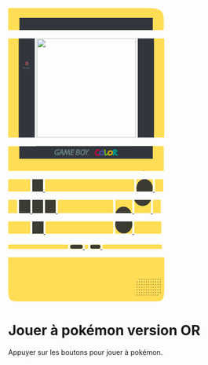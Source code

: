 
<img src="top_953x135.png" width="317" height="45" />
<p float="left">
<img src="topleft_173x547.png" width="54" height="202" />
<img src="http://distil-pkmon.francecentral.azurecontainer.io/" width="202" height="202" />
<img src="topright_173x545.png" width="54" height="202" />
</p>
<img src="middle_952x154.png" width="317" height="51" />
<p float="left">
  <img src="line1_1_150x47.png" width="45" height="25" />
  <a href="http://distil-pkmon.francecentral.azurecontainer.io/press?key=UP">
    <img src="line_1_2_81x74.png" width="22" height="25"/>
  </a>
  <img src="line_1_3_542x74.png" width="182" height="25"/>
  <a href="http://distil-pkmon.francecentral.azurecontainer.io/press?key=A">
    <img src="line_1_4_115x74.png" width="34" height="25"/>
  </a>
  <img src="line_1_5_65x74.png" width="17" height="25"/>
</p>
<p float="left">
  <img src="line_2_1_75x82.png" width="18" height="27" />
  <a href="http://distil-pkmon.francecentral.azurecontainer.io/press?key=LEFT">
  <img src="line_2_2_75x82.png" width="23" height="27" />
  </a>
  <img src="line_2_3_81x82.png" width="22" height="27" />
  <a href="http://distil-pkmon.francecentral.azurecontainer.io/press?key=RIGHT">
    <img src="line_2_4_75x82.png" width="22" height="27" />
  </a>
  <img src="line_2_5_355x82.png" width="113" height="27" />
  <a href="http://distil-pkmon.francecentral.azurecontainer.io/press?key=B">
    <img src="line_2_6B_117x82.png" width="35" height="27" />
  </a>
  <a href="http://distil-pkmon.francecentral.azurecontainer.io/press?key=A">
    <img src="line_2_7A_107x82.png" width="34" height="27" />
  </a>
    <img src="line_2_8_69x82.png" width="16" height="27" />
</p>
<p float="left">
    <img src="line_3_1_150x74.png" width="45" height="25" />
    <a href="http://distil-pkmon.francecentral.azurecontainer.io/press?key=DOWN">
      <img src="line_3_2DOWN_81x74.png" width="23" height="25" />
    </a>
    <img src="line_3_3_429x74.png" width="138" height="25" />
    <a href="http://distil-pkmon.francecentral.azurecontainer.io/press?key=B">
      <img src="line_3_4B_113x74.png" width="35" height="25" />
    </a>
      <img src="line_3_5_180x74.png" width="55" height="25" />
</p>
<p float="left">
  <img src="line_5_1_381x29.png" width="122" height="9" />
    <a href="http://distil-pkmon.francecentral.azurecontainer.io/press?key=SELECT">
      <img src="line_5_2START_79x29.png" width="26" height="9" />
    </a>
  <img src="line_5_3_37x29.png" width="7" height="9" />
    <a href="http://distil-pkmon.francecentral.azurecontainer.io/press?key=START">
      <img src="line_5_4SELECT_79x29.png" width="21" height="9" />
    </a>
  <img src="line_5_5_377x29.png" width="121" height="9" />
</p>
<img src="bottom_953x269.png" width="318" height="90" />


# Jouer à pokémon version OR
Appuyer sur les boutons pour jouer à pokémon.




